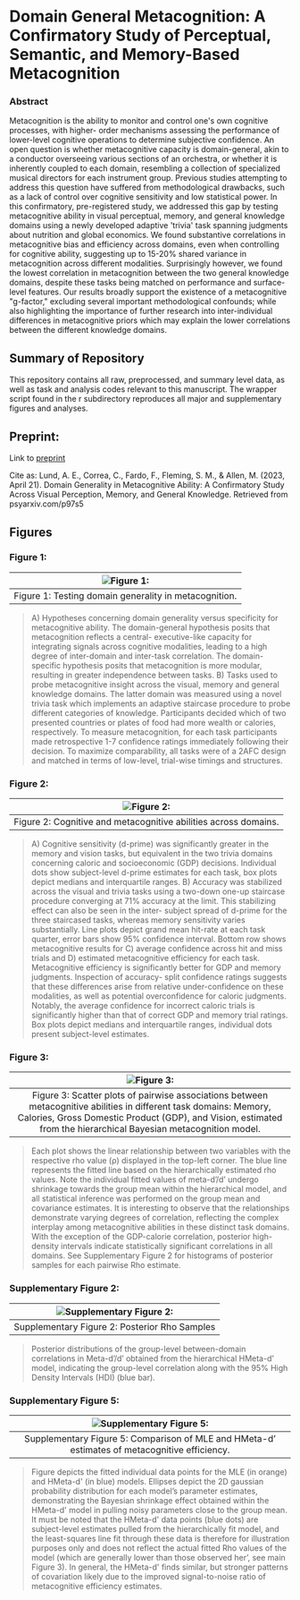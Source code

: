 # Domain General Metacognition: A Confirmatory Study of Perceptual, Semantic, and Memory-Based Metacognition

### Abstract
Metacognition is the ability to monitor and control one's own cognitive processes, with higher- order mechanisms assessing the performance of lower-level cognitive operations to determine subjective confidence. An open question is whether metacognitive capacity is domain-general, akin to a conductor overseeing various sections of an orchestra, or whether it is inherently coupled to each domain, resembling a collection of specialized musical directors for each instrument group. Previous studies attempting to address this question have suffered from methodological drawbacks, such as a lack of control over cognitive sensitivity and low statistical power. In this confirmatory, pre-registered study, we addressed this gap by testing metacognitive ability in visual perceptual, memory, and general knowledge domains using a newly developed adaptive 'trivia' task spanning judgments about nutrition and global economics. We found substantive correlations in metacognitive bias and efficiency across domains, even when controlling for cognitive ability, suggesting up to 15-20% shared variance in metacognition across different modalities. Surprisingly however, we found the lowest correlation in metacognition between the two general knowledge domains, despite these tasks being matched on performance and surface-level features. Our results broadly support the existence of a metacognitive "g-factor," excluding several important methodological confounds; while also highlighting the importance of further research into inter-individual differences in metacognitive priors which may explain the lower correlations between the different knowledge domains.

## Summary of Repository

This repository contains all raw, preprocessed, and summary level data, as well as task and analysis codes relevant to this manuscript. The wrapper script found in the r subdirectory reproduces all major and supplementary figures and analyses. 

## Preprint:

Link to [preprint](https://psyarxiv.com/p97s5)

Cite as:
Lund, A. E., Correa, C., Fardo, F., Fleming, S. M., & Allen, M. (2023, April 21). Domain Generality in Metacognitive Ability: A Confirmatory Study Across Visual Perception, Memory, and General Knowledge. Retrieved from psyarxiv.com/p97s5

## Figures


### Figure 1:
| ![Figure 1: ](figs/fig1_final.png)  |
|:--:| 
| Figure 1: Testing domain generality in metacognition. |
>A) Hypotheses concerning domain generality versus specificity for metacognitive ability. The domain-general hypothesis posits that metacognition reflects a central- executive-like capacity for integrating signals across cognitive modalities, leading to a high degree of inter-domain and inter-task correlation. The domain-specific hypothesis posits that metacognition is more modular, resulting in greater independence between tasks. B) Tasks used to probe metacognitive insight across the visual, memory and general knowledge domains. The latter domain was measured using a novel trivia task which implements an adaptive staircase procedure to probe different categories of knowledge. Participants decided which of two presented countries or plates of food had more wealth or calories, respectively. To measure metacognition, for each task participants made retrospective 1-7 confidence ratings immediately following their decision. To maximize comparability, all tasks were of a 2AFC design and matched in terms of low-level, trial-wise timings and structures.


### Figure 2:
| ![Figure 2: ](figs/Figure2.png) |
|:--:| 
| Figure 2: Cognitive and metacognitive abilities across domains. |
>A) Cognitive sensitivity (d-prime) was significantly greater in the memory and vision tasks, but equivalent in the two trivia domains concerning caloric and socioeconomic (GDP) decisions. Individual dots show subject-level d-prime estimates for each task, box plots depict medians and interquartile ranges. B) Accuracy was stabilized across the visual and trivia tasks using a two-down one-up staircase procedure converging at 71% accuracy at the limit. This stabilizing effect can also be seen in the inter- subject spread of d-prime for the three staircased tasks, whereas memory sensitivity varies substantially. Line plots depict grand mean hit-rate at each task quarter, error bars show 95% confidence interval. Bottom row shows metacognitive results for C) average confidence across hit and miss trials and D) estimated metacognitive efficiency for each task. Metacognitive efficiency is significantly better for GDP and memory judgments. Inspection of accuracy- split confidence ratings suggests that these differences arise from relative under-confidence on these modalities, as well as potential overconfidence for caloric judgments. Notably, the average confidence for incorrect caloric trials is significantly higher than that of correct GDP and memory trial ratings. Box plots depict medians and interquartile ranges, individual dots present subject-level estimates.

### Figure 3:
| ![Figure 3: ](figs/Fig3.png) |
|:--:| 
| Figure 3: Scatter plots of pairwise associations between metacognitive abilities in different task domains: Memory, Calories, Gross Domestic Product (GDP), and Vision, estimated from the hierarchical Bayesian metacognition model. |
>Each plot shows the linear relationship between two variables with the respective rho value (ρ) displayed in the top-left corner. The blue line represents the fitted line based on the hierarchically estimated rho values. Note the individual fitted values of meta-d’/d’ undergo shrinkage towards the group mean within the hierarchical model, and all statistical inference was performed on the group mean and covariance estimates. It is interesting to observe that the relationships demonstrate varying degrees of correlation, reflecting the complex interplay among metacognitive abilities in these distinct task domains. With the exception of the GDP-calorie correlation, posterior high-density intervals indicate statistically significant correlations in all domains. See Supplementary Figure 2 for histograms of posterior samples for each pairwise Rho estimate.

### Supplementary Figure 2:
| ![Supplementary Figure 2: ](figs/sup_fig2_mrho_grid.png) |
|:--:| 
| Supplementary Figure 2: Posterior Rho Samples |

>Posterior distributions of the group-level between-domain correlations in Meta-d’/d’ obtained from the hierarchical HMeta-d’ model, indicating the group-level correlation along with the 95% High Density Intervals (HDI) (blue bar). 


### Supplementary Figure 5:
| ![Supplementary Figure 5:](figs/sFig5.png) | 
|:--:| 
| Supplementary Figure 5: Comparison of MLE and HMeta-d’ estimates of metacognitive efficiency. |

>Figure depicts the fitted individual data points for the MLE (in orange) and HMeta-d' (in blue) models. Ellipses depict the 2D gaussian probability distribution for each model’s parameter estimates, demonstrating the Bayesian shrinkage effect obtained within the HMeta-d' model in pulling noisy parameters close to the group mean. It must be noted that the HMeta-d' data points (blue dots) are subject-level estimates pulled from the hierarchically fit model, and the least-squares line fit through these data is therefore for illustration purposes only and does not reflect the actual fitted Rho values of the model (which are generally lower than those observed her’, see main Figure 3). In general, the HMeta-d' finds similar, but stronger patterns of covariation likely due to the improved signal-to-noise ratio of metacognitive efficiency estimates.
